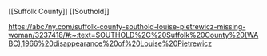 [[Suffolk County]]
[[Southold]]


https://abc7ny.com/suffolk-county-southold-louise-pietrewicz-missing-woman/3237418/#:~:text=SOUTHOLD%2C%20Suffolk%20County%20(WABC),1966%20disappearance%20of%20Louise%20Pietrewicz